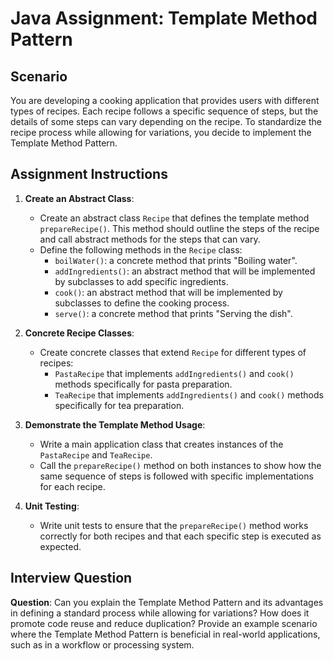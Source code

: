 # Java Assignment: Template Method Pattern

## Scenario
You are developing a cooking application that provides users with different types of recipes. Each recipe follows a specific sequence of steps, but the details of some steps can vary depending on the recipe. To standardize the recipe process while allowing for variations, you decide to implement the Template Method Pattern.

## Assignment Instructions
1. **Create an Abstract Class**:
    - Create an abstract class `Recipe` that defines the template method `prepareRecipe()`. This method should outline the steps of the recipe and call abstract methods for the steps that can vary.
    - Define the following methods in the `Recipe` class:
        - `boilWater()`: a concrete method that prints "Boiling water".
        - `addIngredients()`: an abstract method that will be implemented by subclasses to add specific ingredients.
        - `cook()`: an abstract method that will be implemented by subclasses to define the cooking process.
        - `serve()`: a concrete method that prints "Serving the dish".

2. **Concrete Recipe Classes**:
    - Create concrete classes that extend `Recipe` for different types of recipes:
        - `PastaRecipe` that implements `addIngredients()` and `cook()` methods specifically for pasta preparation.
        - `TeaRecipe` that implements `addIngredients()` and `cook()` methods specifically for tea preparation.

3. **Demonstrate the Template Method Usage**:
    - Write a main application class that creates instances of the `PastaRecipe` and `TeaRecipe`.
    - Call the `prepareRecipe()` method on both instances to show how the same sequence of steps is followed with specific implementations for each recipe.

4. **Unit Testing**:
    - Write unit tests to ensure that the `prepareRecipe()` method works correctly for both recipes and that each specific step is executed as expected.

## Interview Question
**Question**: Can you explain the Template Method Pattern and its advantages in defining a standard process while allowing for variations? How does it promote code reuse and reduce duplication? Provide an example scenario where the Template Method Pattern is beneficial in real-world applications, such as in a workflow or processing system.
